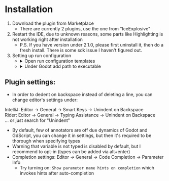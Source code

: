 # Installation 

1. Download the plugin from Marketplace
    - There are currently 2 plugins, use the one from "IceExplosive"
2. Restart the IDE, due to unknown reasons, some parts like Highlighting is not working right after installation
    - P.S. If you have version under 2.1.0, please first uninstall it, then do a fresh install. There is some sdk issue I haven't figured out.
3. Setting up run configuration
    - <details>
          <summary>Open run configuration templates</summary>
          <img src="../screens/run/run_template.png" />
      </details>
    - <details>
          <summary>Under Godot add path to executable</summary>
          <img src="../screens/run/run_executable.png" />
      </details>
   
## Plugin settings:
- In order to dedent on backspace instead of deleting a line, you can change editor's settings under:

IntelliJ: Editor -> General -> Smart Keys -> Unindent on Backspace  
Rider: Editor -> General -> Typing Assistance -> Unindent on Backspace  
... or just search for "Unindent"

- By default, few of annotators are off due dynamics of Godot and GdScript, you can change it in settings, but then
  it's required to be thorough when specifying types
- Warning that variable is not typed is disabled by default, but I recommend to opt-in (types can be added via alt+enter)
- Completion settings: Editor -> General -> Code Completion -> Parameter Info
    - Try turning on: `Show parameter name hints on completion` which invokes hints after auto-completion
